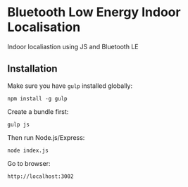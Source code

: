 # Bluetooth Low Energy Indoor Localisation
Indoor localiastion using JS and Bluetooth LE

## Installation

Make sure you have `gulp` installed globally:

    npm install -g gulp

Create a bundle first:

    gulp js

Then run Node.js/Express:

    node index.js

Go to browser:

    http://localhost:3002

